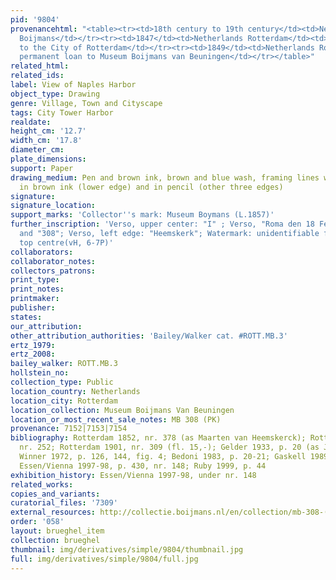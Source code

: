 ```yaml
---
pid: '9804'
provenancehtml: "<table><tr><td>18th century to 19th century</td><td>Netherlands Utrecht</td><td>F.J.O.
  Boijmans</td></tr><tr><td>1847</td><td>Netherlands Rotterdam</td><td>Bequeathed
  to the City of Rotterdam</td></tr><tr><td>1849</td><td>Netherlands Rotterdam</td><td>On
  permanent loan to Museum Boijmans van Beuningen</td></tr></table>"
related_html:
related_ids:
label: View of Naples Harbor
object_type: Drawing
genre: Village, Town and Cityscape
tags: City Tower Harbor
realdate:
height_cm: '12.7'
width_cm: '17.8'
diameter_cm:
plate_dimensions:
support: Paper
drawing_medium: Pen and brown ink, brown and blue wash, framing lines with the pen
  in brown ink (lower edge) and in pencil (other three edges)
signature:
signature_location:
support_marks: 'Collector''s mark: Museum Boymans (L.1857)'
further_inscription: 'Verso, upper center: "I" ; Verso, "Roma den 18 February 1591"
  and "308"; Verso, left edge: "Heemskerk"; Watermark: unidentifiable fragment at
  top centre(vH, 6-7P)'
collaborators:
collaborator_notes:
collectors_patrons:
print_type:
print_notes:
printmaker:
publisher:
states:
our_attribution:
other_attribution_authorities: 'Bailey/Walker cat. #ROTT.MB.3'
ertz_1979:
ertz_2008:
bailey_walker: ROTT.MB.3
hollstein_no:
collection_type: Public
location_country: Netherlands
location_city: Rotterdam
location_collection: Museum Boijmans Van Beuningen
location_or_most_recent_sale_notes: MB 308 (PK)
provenance: 7152|7153|7154
bibliography: Rotterdam 1852, nr. 378 (as Maarten van Heemskerck); Rotterdam 1869,
  nr. 252; Rotterdam 1901, nr. 309 (fl. 15,-); Gelder 1933, p. 20 (as Jan Brueghel);
  Winner 1972, p. 126, 144, fig. 4; Bedoni 1983, p. 20-21; Gaskell 1989, p. 472-473;
  Essen/Vienna 1997-98, p. 430, nr. 148; Ruby 1999, p. 44
exhibition_history: Essen/Vienna 1997-98, under nr. 148
related_works:
copies_and_variants:
curatorial_files: '7309'
external_resources: http://collectie.boijmans.nl/en/collection/mb-308-(pk)
order: '058'
layout: brueghel_item
collection: brueghel
thumbnail: img/derivatives/simple/9804/thumbnail.jpg
full: img/derivatives/simple/9804/full.jpg
---
```

